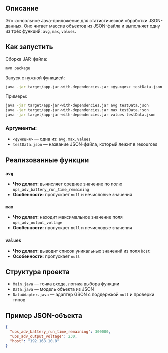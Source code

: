 ## Описание

Это консольное Java-приложение для статистической обработки JSON-данных. Оно читает массив объектов из JSON-файла и выполняет одну из трёх функций: `avg`, `max`, `values`.

## Как запустить

Сборка JAR-файла:

```bash
mvn package
````

Запуск с нужной функцией:

```bash
java -jar target/app-jar-with-dependencies.jar <функция> testData.json
```

Примеры:

```bash
java -jar target/app-jar-with-dependencies.jar avg testData.json
java -jar target/app-jar-with-dependencies.jar max testData.json
java -jar target/app-jar-with-dependencies.jar values testData.json
```

### Аргументы:

* `<функция>` — одна из: `avg`, `max`, `values`
* `testData.json` — название JSON-файла, который лежит в resources

## Реализованные функции

### `avg`

* **Что делает**: вычисляет среднее значение по полю `ups_adv_battery_run_time_remaining`
* **Особенности**: пропускает `null` и нечисловые значения

### `max`

* **Что делает**: находит максимальное значение поля `ups_adv_output_voltage`
* **Особенности**: пропускает `null` и нечисловые значения

### `values`

* **Что делает**: выводит список уникальных значений из поля `host`
* **Особенности**: пропускает `null`

## Структура проекта

* `Main.java` — точка входа, логика выбора функции
* `Data.java` — модель объекта из JSON
* `DataAdapter.java` — адаптер GSON с поддержкой `null` и проверки типов

## Пример JSON-объекта

```json
{
  "ups_adv_battery_run_time_remaining": 300000,
  "ups_adv_output_voltage": 230,
  "host": "192.168.10.8"
}
```
